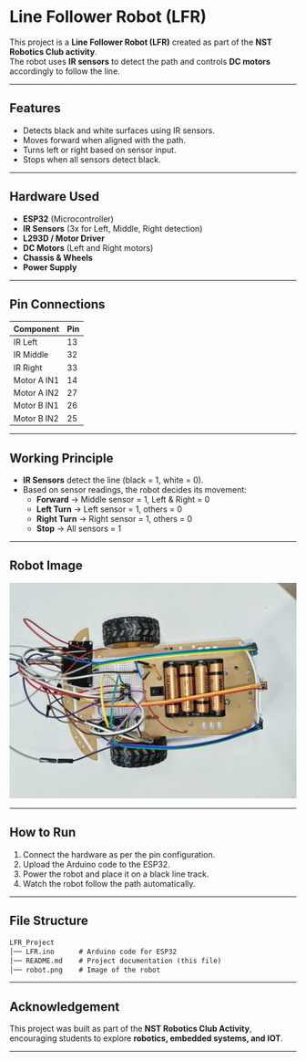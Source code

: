 
# Line Follower Robot (LFR)

This project is a **Line Follower Robot (LFR)** created as part of the **NST Robotics Club activity**.  
The robot uses **IR sensors** to detect the path and controls **DC motors** accordingly to follow the line.

---

## Features
- Detects black and white surfaces using IR sensors.
- Moves forward when aligned with the path.
- Turns left or right based on sensor input.
- Stops when all sensors detect black.

---

## Hardware Used
- **ESP32** (Microcontroller)
- **IR Sensors** (3x for Left, Middle, Right detection)
- **L293D / Motor Driver**
- **DC Motors** (Left and Right motors)
- **Chassis & Wheels**
- **Power Supply**

---

## Pin Connections

| Component   | Pin |
|-------------|-----|
| IR Left     | 13  |
| IR Middle   | 32  |
| IR Right    | 33  |
| Motor A IN1 | 14  |
| Motor A IN2 | 27  |
| Motor B IN1 | 26  |
| Motor B IN2 | 25  |

---

## Working Principle

- **IR Sensors** detect the line (black = 1, white = 0).
- Based on sensor readings, the robot decides its movement:
  - **Forward** → Middle sensor = 1, Left & Right = 0
  - **Left Turn** → Left sensor = 1, others = 0
  - **Right Turn** → Right sensor = 1, others = 0
  - **Stop** → All sensors = 1

---

## Robot Image
![Robot](robot.png)

---

## How to Run
1. Connect the hardware as per the pin configuration.
2. Upload the Arduino code to the ESP32.
3. Power the robot and place it on a black line track.
4. Watch the robot follow the path automatically.

---

## File Structure
```
LFR_Project
│── LFR.ino      # Arduino code for ESP32
│── README.md    # Project documentation (this file)
│── robot.png    # Image of the robot 
```

---

## Acknowledgement
This project was built as part of the **NST Robotics Club Activity**, encouraging students to explore **robotics, embedded systems, and IOT**.

---
